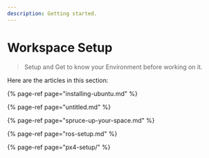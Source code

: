 ```yaml
---
description: Getting started.
---
```


# Workspace Setup

> Setup and Get to know your Environment before working on it.

Here are the articles in this section:

{% page-ref page="installing-ubuntu.md" %}

{% page-ref page="untitled.md" %}

{% page-ref page="spruce-up-your-space.md" %}

{% page-ref page="ros-setup.md" %}

{% page-ref page="px4-setup/" %}
